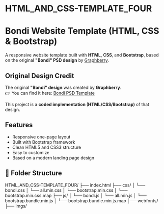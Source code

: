 # HTML_AND_CSS-TEMPLATE_FOUR
# Bondi Website Template (HTML, CSS & Bootstrap)

A responsive website template built with **HTML**, **CSS**, and **Bootstrap**, based on the original **"Bondi" PSD design** by [Graphberry](https://www.graphberry.com/).

## Original Design Credit

The original **"Bondi" design** was created by **Graphberry**.  
👉 You can find it here: [Bondi PSD Template](https://www.graphberry.com/item/bondi-free-one-page-psd-template)

This project is a **coded implementation (HTML/CSS/Bootstrap)** of that design.

## Features

- Responsive one-page layout  
- Built with Bootstrap framework  
- Clean HTML5 and CSS3 structure  
- Easy to customize  
- Based on a modern landing page design  

## 📂 Folder Structure

HTML_AND_CSS-TEMPLATE_FOUR/
├── index.html
├── css/
│ └── bondi.css
│ └── all.min.css
│ └── bootstrap.min.css
│ └── bootstrap.min.css.map
├── js/
│ └── bondi.js
│ └── all.min.js
│ └── bootstrap.bundle.min.js
│ └── bootstrap.bundle.min.js.map
├── webfonts/
├── imgs/


